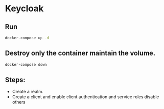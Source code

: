 # Keycloak

## Run

```bash
docker-compose up -d
```

## Destroy only the container maintain the volume.

```bash
docker-compose down
```
## Steps:

- Create a realm.
- Create a client and enable client authentication and service roles disable others